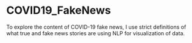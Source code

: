 # COVID19_FakeNews
To explore the content of COVID-19 fake news, I use strict definitions of what true and fake news stories are using NLP for visualization of data.
